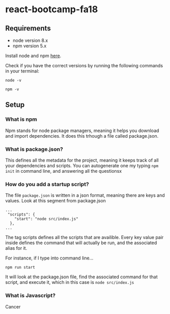 # react-bootcamp-fa18

## Requirements
* node version 8.x
* npm version 5.x

Install node and npm [here](https://nodejs.org/en/download/).

Check if you have the correct versions by running the following commands in your terminal:
```
node -v
```
```
npm -v
```

## Setup

### What is npm

Npm stands for node package managers, meaning it helps you download and import dependencies. It does this trhough a file called package.json.

### What is package.json? 

This defines all the metadata for the project, meaning it keeps track of all your dependencies and scripts. You can autogenerate one my typing ```npm init``` in command line, and answering all the questionsx

### How do you add a startup script?
The file ```package.json``` is written in a json format, meaning there are keys and values. Look at this segment from package.json

```
...
 "scripts": {
    "start": "node src/index.js"
  },
...
```
The tag scripts defines all the scripts that are availible. Every key value pair inside defines the command that will actually be run, and the associated alias for it. 

For instance, if I type into command line...
```
npm run start
```
It will look at the package.json file, find the associated command for that script, and execute it, which in this case is ```node src/index.js```

### What is Javascript?

Cancer








